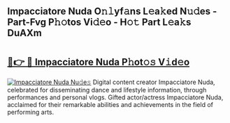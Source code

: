 ## Impacciatore Nuda O𝚗𝚕yf𝚊ns L𝚎a𝚔ed N𝚞𝚍es - Part-Fvg P𝚑𝚘tos Vi𝚍𝚎o - H𝚘𝚝 Part L𝚎a𝚔s DuAXm

# <h2><a href="http://kfcd49n.oniu.top/?m=Impacciatore+Nuda">🔗👉 🔴 Impacciatore Nuda P𝚑ot𝚘𝚜 V𝚒d𝚎o</a></h2>

[![Impacciatore Nuda Nu𝚍e𝚜](https://i.imgur.com/0qMVB7G.gif)](http://kfcd49n.oniu.top/?m=Impacciatore+Nuda)
Digital content creator Impacciatore Nuda, celebrated for disseminating dance and lifestyle information, through performances and personal vlogs. Gifted actor/actress Impacciatore Nuda, acclaimed for their remarkable abilities and achievements in the field of performing arts.  
